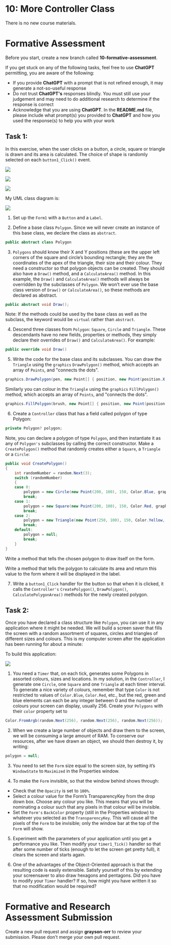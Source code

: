 # 10: More Controller Class

There is no new course materials.

# Formative Assessment

Before you start, create a new branch called **10-formative-assessment**.

If you get stuck on any of the following tasks, feel free to use **ChatGPT** permitting, you are aware of the following:

- If you provide **ChatGPT** with a prompt that is not refined enough, it may generate a not-so-useful response
- Do not trust **ChatGPT's** responses blindly. You must still use your judgement and may need to do additional research to determine if the response is correct
- Acknowledge that you are using **ChatGPT**. In the **README.md** file, please include what prompt(s) you provided to **ChatGPT** and how you used the response(s) to help you with your work

## Task 1:

In this exercise, when the user clicks on a button, a circle, square or triangle is drawn and its area is calculated. The choice of shape is randomly selected on each `button1_Click()` event.

![](../resources/img/10-more-controller-class/10-more-controller-class-1.png)

![](../resources/img/10-more-controller-class/10-more-controller-class-2.png)

![](../resources/img/10-more-controller-class/10-more-controller-class-3.png)

My UML class diagram is:

![](../resources/img/10-more-controller-class/10-more-controller-class-4.png)

1. Set up the `Form1` with a `Button` and a `Label`. 

2. Define a base class `Polygon`. Since we will never create an instance of this base class, we declare the class as `abstract`.

```cs
public abstract class Polygon
```

3. `Polygons` should know their X and Y positions (these are the upper left corners of the square and circle’s bounding rectangle; they are the coordinates of the apex of the triangle, their size and their colour. They need a constructor so that polygon objects can be created. They should also have a `Draw()` method, and a `CalculateArea()` method. In this example, the `Draw()` and `CalculateArea()` methods will always be overridden by the subclasses of `Polygon`. We won’t ever use the base class version of `Draw()` or `CalculateArea()`, so these methods are declared as abstract. 

```cs
public abstract void Draw();
```

Note: If the methods could be used by the base class as well as the subclass, the keyword would be `virtual` rather than `abstract`. 

4. Descend three classes from `Polygon`: `Square`, `Circle` and `Triangle`. These descendants have no new fields, properties or methods, they simply declare their overrides of `Draw()` and `CalculateArea()`. For example:

```cs
public override void Draw()
```

5. Write the code for the base class and its subclasses. You can draw the `Triangle` using the `graphics` `DrawPolygon()` method, which accepts an array of `Points`, and "connects the dots". 
		
```cs
graphics.DrawPolygon(pen, new Point[] { position, new Point(position.X + size, position.Y + size), new Point(position.X - size, position.Y + size) });
```

Similarly you can colour in the `Triangle` using the `graphics` `FillPolygon()` method, which accepts an array of `Points`, and "connects the dots". 

```cs
graphics.FillPolygon(brush, new Point[] { position, new Point(position.X + size, position.Y + size), new Point(position.X - size, position.Y + size) });
```

6. Create a `Controller` class that has a field called polygon of type Polygon:

```cs
private Polygon? polygon;
```

Note, you can declare a polygon of type `Polygon`, and then instantiate it as any of `Polygon's` subclasses by calling the correct constructor. Make a `CreatePolygon()` method that randomly creates either a `Square`, a `Triangle` or a `Circle`: 
    
```cs
public void CreatePolygon()
{
    int randomNumber = random.Next(3);
    switch (randomNumber)
    {
    case 0:
        polygon = new Circle(new Point(200, 100), 150, Color.Blue, graphics);
        break;
    case 1:
        polygon = new Square(new Point(200, 100), 150, Color.Red, graphics);
        break;
    case 2:
        polygon = new Triangle(new Point(250, 100), 150, Color.Yellow, graphics);
        break;
    default:
        polygon = null;
        break;
    }
} 
```

Write a method that tells the chosen polygon to draw itself on the form.

Write a method that tells the polygon to calculate its area and return this value to the form where it will be displayed in the label.

7.	Write a `button1_Click` handler for the button so that when it is clicked, it calls the `Controller's` `CreatePolygon()`, `DrawPolygon()`, `CalculatePolygonArea()` methods for the newly created polygon.  

## Task 2:

Once you have declared a class structure like `Polygon`, you can use it in any application where it might be needed. We will build a screen saver that fills the screen with a random assortment of squares, circles and triangles of different sizes and colours. This is my computer screen after the application has been running for about a minute:

To build this application:

![](../resources/img/10-more-controller-class/10-more-controller-class-5.png)

1. You need a `Timer` that, on each tick, generates some Polygons in assorted colours, sizes and locations. In my solution, in the `Controller`, I generate one `Circle`, one `Square` and one `Triangle` at each timer interval. To generate a nice variety of colours, remember that type `Color` is not restricted to values of `Color.Blue`, `Color.Red`, etc., but the red, green and blue elements can each be any integer between 0 and the number of colours your screen can display, usually 256. Create your `Polygons` with their `color` property set to 

```cs
Color.FromArgb(random.Next(256), random.Next(256), random.Next(256));
```


2.	When we create a large number of objects and draw them to the screen, we will be consuming a large amount of RAM. To conserve our resources, after we have drawn an object, we should then destroy it, by writing:

```cs
polygon = null;
```

3. You need to set the `Form` size equal to the screen size, by setting it’s `WindowState` to `Maximized` in the Properties window.

4. To make the `Form` invisible, so that the window behind shows through:

- Check that the `Opacity` is set to `100%`.
- Select a colour value for the Form’s TransparencyKey from the drop down box. Choose any colour you like. This means that you will be nominating a colour such that any pixels in that colour will be invisible.
- Set the `Form's` `BackColor` property (still in the Properties window) to whatever you selected as the `TransparencyKey`. This will cause all the pixels of the `Form` to be invisible; only the window bar at the top of the `Form` will show.

5. Experiment with the parameters of your application until you get a performance you like. Then modify your `timer1_Tick()` handler so that after some number of ticks (enough to let the screen get pretty full), it clears the screen and starts again.


6. One of the advantages of the Object-Oriented approach is that the resulting code is easily extensible. Satisfy yourself of this by extending your screensaver to also draw hexagons and pentagons. 
Did you have to modify your `Timer` handler? If so, how might you have written it so that no modification would be required?

# Formative and Research Assessment Submission

Create a new pull request and assign **grayson-orr** to review your submission. Please don't merge your own pull request.